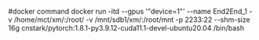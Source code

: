 #docker command
docker run -itd --gpus '"device=1"' --name End2End_1 -v /home/mct/xm/:/root/ -v /mnt/sdb1/xm/:/root/mnt  -p 2233:22 --shm-size 16g cnstark/pytorch:1.8.1-py3.9.12-cuda11.1-devel-ubuntu20.04 /bin/bash
